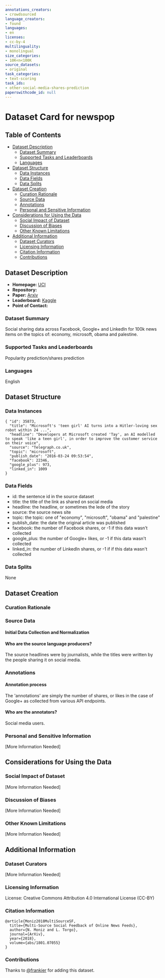 ```yaml
---
annotations_creators:
- crowdsourced
language_creators:
- found
languages:
- en
licenses:
- cc-by-4
multilinguality:
- monolingual
size_categories:
- 10K<n<100K
source_datasets:
- original
task_categories:
- text-scoring
task_ids:
- other-social-media-shares-prediction
paperswithcode_id: null
---
```


# Dataset Card for newspop

## Table of Contents
- [Dataset Description](#dataset-description)
  - [Dataset Summary](#dataset-summary)
  - [Supported Tasks and Leaderboards](#supported-tasks-and-leaderboards)
  - [Languages](#languages)
- [Dataset Structure](#dataset-structure)
  - [Data Instances](#data-instances)
  - [Data Fields](#data-fields)
  - [Data Splits](#data-splits)
- [Dataset Creation](#dataset-creation)
  - [Curation Rationale](#curation-rationale)
  - [Source Data](#source-data)
  - [Annotations](#annotations)
  - [Personal and Sensitive Information](#personal-and-sensitive-information)
- [Considerations for Using the Data](#considerations-for-using-the-data)
  - [Social Impact of Dataset](#social-impact-of-dataset)
  - [Discussion of Biases](#discussion-of-biases)
  - [Other Known Limitations](#other-known-limitations)
- [Additional Information](#additional-information)
  - [Dataset Curators](#dataset-curators)
  - [Licensing Information](#licensing-information)
  - [Citation Information](#citation-information)
  - [Contributions](#contributions)

## Dataset Description

- **Homepage:** [UCI](https://archive.ics.uci.edu/ml/datasets/News+Popularity+in+Multiple+Social+Media+Platforms)
- **Repository:**
- **Paper:** [Arxiv](https://arxiv.org/abs/1801.07055)
- **Leaderboard:** [Kaggle](https://www.kaggle.com/nikhiljohnk/news-popularity-in-multiple-social-media-platforms/code)
- **Point of Contact:**

### Dataset Summary

Social sharing data across Facebook, Google+ and LinkedIn for 100k news items on the topics of: economy, microsoft, obama and palestine.

### Supported Tasks and Leaderboards

Popularity prediction/shares prediction

### Languages

English

## Dataset Structure

### Data Instances

```
{ "id": 35873,
  "title": "Microsoft's 'teen girl' AI turns into a Hitler-loving sex robot within 24 ...",
  "headline": "Developers at Microsoft created 'Tay', an AI modelled to speak 'like a teen girl', in order to improve the customer service on their voice",
  "source": "Telegraph.co.uk",
  "topic": "microsoft",
  "publish_date": "2016-03-24 09:53:54",
  "facebook": 22346,
  "google_plus": 973,
  "linked_in": 1009
}
```

### Data Fields

- id: the sentence id in the source dataset
- title: the title of the link as shared on social media
- headline: the headline, or sometimes the lede of the story
- source: the source news site
- topic: the topic: one of "economy", "microsoft", "obama" and "palestine"
- publish_date: the date the original article was published
- facebook: the number of Facebook shares, or -1 if this data wasn't collected
- google_plus: the number of Google+ likes, or -1 if this data wasn't collected
- linked_in: the number of LinkedIn shares, or -1 if if this data wasn't collected

### Data Splits

None

## Dataset Creation

### Curation Rationale

### Source Data

#### Initial Data Collection and Normalization

#### Who are the source language producers?

The source headlines were by journalists, while the titles were written by the
people sharing it on social media.

### Annotations

#### Annotation process

The 'annotations' are simply the number of shares, or likes in the case of
Google+ as collected from various API endpoints.

#### Who are the annotators?

Social media users.

### Personal and Sensitive Information

[More Information Needed]

## Considerations for Using the Data

### Social Impact of Dataset

[More Information Needed]

### Discussion of Biases

[More Information Needed]

### Other Known Limitations

[More Information Needed]

## Additional Information

### Dataset Curators

[More Information Needed]

### Licensing Information

License: Creative Commons Attribution 4.0 International License (CC-BY)

### Citation Information

```
@article{Moniz2018MultiSourceSF,
  title={Multi-Source Social Feedback of Online News Feeds},
  author={N. Moniz and L. Torgo},
  journal={ArXiv},
  year={2018},
  volume={abs/1801.07055}
}
```

### Contributions

Thanks to [@frankier](https://github.com/frankier) for adding this dataset.
